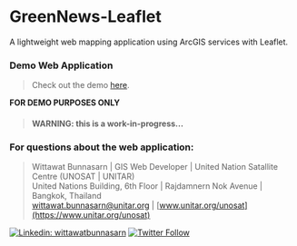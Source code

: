 # GreenNews-Leaflet

A lightweight web mapping application using ArcGIS services with Leaflet.

### Demo Web Application
> Check out the demo [here](https://aonwittawat.github.io/GreenNews-Leaflet/).

**FOR DEMO PURPOSES ONLY**
> #### WARNING: this is a work-in-progress...

### For questions about the web application:
> Wittawat Bunnasarn | GIS Web Developer | United Nation Satallite Centre (UNOSAT | UNITAR)\
> United Nations Building, 6th Floor | Rajdamnern Nok Avenue | Bangkok, Thailand\
> [wittawat.bunnasarn@unitar.org](mailto:wittawat.bunnasarn@unitar.org) | [www.unitar.org/unosat](https://www.unitar.org/unosat)

<!-- markdown-link-check-disable -->
[![Linkedin: wittawatbunnasarn](https://img.shields.io/badge/-Wittawat%20Bunnasarn-blue?style=flat-square&logo=Linkedin&logoColor=white&link=https://www.linkedin.com/in/wittawatbunnasarn/)](https://www.linkedin.com/in/wittawatbunnasarn/)
[![Twitter Follow](https://img.shields.io/twitter/follow/aon_wittawat?label=Follow)](https://twitter.com/aon_wittawat)
<!-- markdown-link-check-enable -->